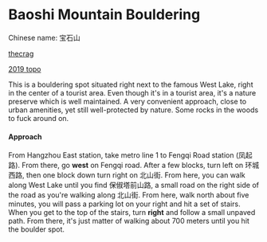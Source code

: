 # Baoshi Mountain Bouldering

Chinese name: 宝石山

[thecrag](https://www.thecrag.com/zh_hans/climbing/china/zhejiang-jiangsu/area/2907405858)

[2019 topo](https://github.com/johncalvinroberts/johnny.sh/files/6004144/20191226.-done.pdf)

This is a bouldering spot situated right next to the famous West Lake, right in the center of a tourist area.
Even though it's in a tourist area, it's a nature preserve which is well maintained. A very convenient approach, close to urban amenities, yet still well-protected by nature. Some rocks in the woods to fuck around on.

#### Approach

From Hangzhou East station, take metro line 1 to Fengqi Road station (凤起路). From there, go **west** on Fengqi road. After a few blocks, turn left on 环城西路, then one block down turn right on 北山街. From here, you can walk along West Lake until you find 保俶塔前山路, a small road on the right side of the road as you're walking along 北山街. From here, walk north about five minutes, you will pass a parking lot on your right and hit a set of stairs. When you get to the top of the stairs, turn **right** and follow a small unpaved path. From there, it's just matter of walking about 700 meters until you hit the boulder spot.
